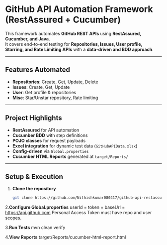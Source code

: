 # GitHub API Automation Framework (RestAssured + Cucumber)

This framework automates **GitHub REST APIs** using **RestAssured, Cucumber, and Java**.  
It covers end-to-end testing for **Repositories, Issues, User profile, Starring, and Rate Limiting APIs** with a **data-driven and BDD approach**.

---

## Features Automated
- **Repositories**: Create, Get, Update, Delete  
- **Issues**: Create, Get, Update  
- **User**: Get profile & repositories  
- **Misc**: Star/Unstar repository, Rate limiting  

---

## Project Highlights
- **RestAssured** for API automation  
- **Cucumber BDD** with step definitions  
- **POJO classes** for request payloads  
- **Excel integration** for dynamic test data (`GitHubAPIData.xlsx`)  
- **Config-driven** via `Global.properties`  
- **Cucumber HTML Reports** generated at `target/Reports/`  

---

## Setup & Execution

1. **Clone the repository**
     ```bash
     git clone https://github.com/Nithishkumar080417/github-api-restassured-framework.git

2.**Configure Global.properties**
    userId = <your-github-username>
    token  = <your-personal-access-token>
    baseUrl = https://api.github.com
  Personal Access Token must have repo and user scopes.

3.**Run Tests**
    mvn clean verify

4.**View Reports**
    target/Reports/cucumber-html-report.html
